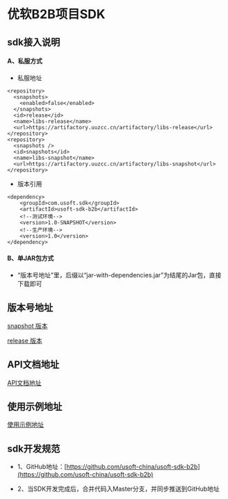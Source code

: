 # 优软B2B项目SDK

## sdk接入说明

#### A、私服方式
- 私服地址

```
<repository>
  <snapshots>
    <enabled>false</enabled>
  </snapshots>
  <id>release</id>
  <name>libs-release</name>
  <url>https://artifactory.uuzcc.cn/artifactory/libs-release</url>
</repository>
<repository>
  <snapshots />
  <id>snapshots</id>
  <name>libs-snapshot</name>
  <url>https://artifactory.uuzcc.cn/artifactory/libs-snapshot</url>
</repository>
```

- 版本引用

```
<dependency>
    <groupId>com.usoft.sdk</groupId>
    <artifactId>usoft-sdk-b2b</artifactId>
    <!--测试环境-->
    <version>1.0-SNAPSHOT</version>
    <!--生产环境--> 
    <version>1.0</version>
</dependency>
```

#### B、单JAR包方式

- “版本号地址”里，后缀以“jar-with-dependencies.jar”为结尾的Jar包，直接下载即可

## 版本号地址

[snapshot 版本](https://artifactory.uuzcc.cn/artifactory/libs-snapshot/com/usoft/sdk/usoft-sdk-b2b) 

[release 版本](https://artifactory.uuzcc.cn/artifactory/libs-release/com/usoft/sdk/usoft-sdk-b2b)

## API文档地址

[API文档地址](https://document.usoftchina.com/b2b)

## 使用示例地址

[使用示例地址](./src/test/java/com/usoft/sdk/b2b)

## sdk开发规范

- 1、GitHub地址：[https://github.com/usoft-china/usoft-sdk-b2b](https://github.com/usoft-china/usoft-sdk-b2b)

-  2、当SDK开发完成后，合并代码入Master分支，并同步推送到GitHub地址

